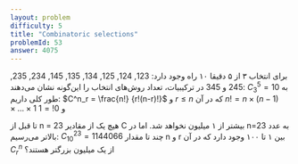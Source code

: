 ```yaml
---
layout: problem
difficulty: 5
title: "Combinatoric selections"
problemId: 53
answer: 4075
---
```

برای انتخاب ۳ از ۵ دقیقا ۱۰ راه وجود دارد:
123, 124, 125, 134, 135, 145, 234, 235, 245 و 345
در ترکیبیات، تعداد روش‌های انتخاب را این‌گونه نشان می‌دهند: $C_3^5=10$
به طور کلی داریم:
$C^n_r = \frac{n!} {r!(n-r)!}$  و $r \leq n$
که در آن $n! = n \times (n-1) \times ... \times 1$ و $0! = 1$

تا قبل از n = 23 هیچ یک از مقادیر C بیشتر از ۱ میلیون نخواهد شد. اما در n=23 به عدد بالاتر می‌رسیم: $C^23_10 = 1144066$
چند تا مقدار n و r بین ۱ تا ۱۰۰ وجود دارد که در آن $C^n_r$ از یک میلیون بزرگتر هستند؟
